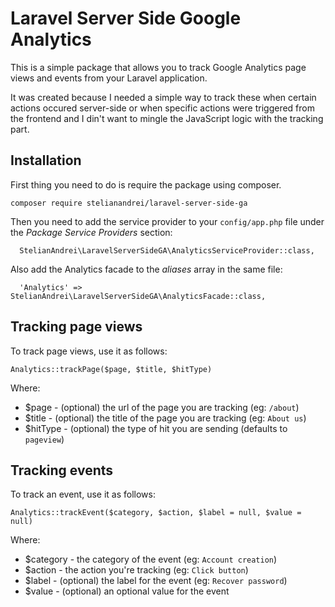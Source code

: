 # Laravel Server Side Google Analytics

This is a simple package that allows you to track Google Analytics page views and
events from your Laravel application.

It was created because I needed a simple way to track these when certain actions
occured server-side or when specific actions were triggered from the frontend
and I din't want to mingle the JavaScript logic with the tracking part.

## Installation

First thing you need to do is require the package using composer.

```
composer require stelianandrei/laravel-server-side-ga
```

Then you need to add the service provider to your `config/app.php` file under the _Package Service Providers_ section:

```
  StelianAndrei\LaravelServerSideGA\AnalyticsServiceProvider::class,
```

Also add the Analytics facade to the _aliases_ array in the same file:

```
  'Analytics' => StelianAndrei\LaravelServerSideGA\AnalyticsFacade::class,
```

## Tracking page views

To track page views, use it as follows:

```
Analytics::trackPage($page, $title, $hitType)
```

Where:

- $page - (optional) the url of the page you are tracking (eg: `/about`)
- $title - (optional) the title of the page you are tracking (eg: `About us`)
- $hitType - (optional) the type of hit you are sending (defaults to `pageview`)

## Tracking events

To track an event, use it as follows:

```
Analytics::trackEvent($category, $action, $label = null, $value = null)
```

Where:

- $category - the category of the event (eg: `Account creation`)
- $action - the action you're tracking (eg: `Click button`)
- $label - (optional) the label for the event (eg: `Recover password`)
- $value - (optional) an optional value for the event
